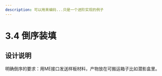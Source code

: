 ```yaml
---
description: 可以用来编码...只是一个进阶实现的例子
---
```


# 3.4 倒序装填

## 设计说明

明确倒序的要求：用ME接口发送样板材料，产物放在可搬运箱子比如潜影盒里。
